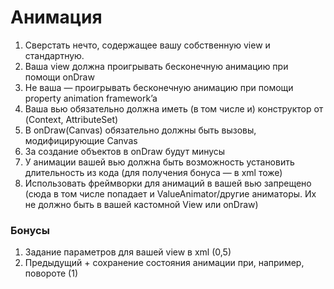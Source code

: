# Анимация 

1. Сверстать нечто, содержащее вашу собственную view и стандартную.
2. Ваша view должна проигрывать бесконечную анимацию при помощи onDraw
3. Не ваша — проигрывать бесконечную анимацию при помощи property animation framework’a
4. Ваша вью обязательно должна иметь (в том числе и) конструктор от (Context, AttributeSet)
5. В onDraw(Canvas) обязательно должны быть вызовы, модифицирующие Canvas
6. За создание объектов в onDraw будут минусы
7. У анимации вашей вью должна быть возможность установить длительность из кода (для получения бонуса — в xml тоже)
8. Использовать фреймворки для анимаций в вашей вью запрещено (сюда в том числе попадает и ValueAnimator/другие аниматоры. Их не должно быть в вашей кастомной View или onDraw)

### Бонусы

1. Задание параметров для вашей view в xml (0,5)
2. Предыдущий + сохранение состояния анимации 
при, например, повороте (1)
